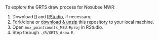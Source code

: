 To explore the GRTS draw process for Noxubee NWR:

1. Download [R](https://www.r-project.org/
) and [RStudio](https://www.rstudio.com/), if necessary.
1. Fork/clone or [download & unzip](https://github.com/adamdsmith/nox_pointcounts_MSU/archive/master.zip) this repository to your local machine.
1. Open `nox_pointcounts_MSU.Rproj` in RStudio.
1. Step through `./R/GRTS_draw.R`.
